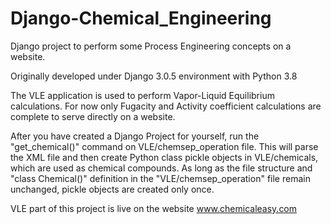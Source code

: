 # Django-Chemical_Engineering
Django project to perform some Process Engineering concepts on a website.

Originally developed under Django 3.0.5 environment with Python 3.8

The VLE application is used to perform Vapor-Liquid Equilibrium calculations. 
For now only Fugacity and Activity coefficient calculations are complete to serve directly on a website. 

After you have created a Django Project for yourself, run the "get_chemical()" command on VLE/chemsep_operation file.
This will parse the XML file and then create Python class pickle objects in VLE/chemicals, which are used as chemical compounds. As long as the file structure and "class Chemical()" definition in the "VLE/chemsep_operation" file remain unchanged, pickle objects are created only once.

VLE part of this project is live on the website www.chemicaleasy.com 
